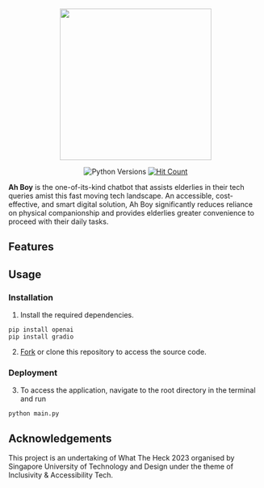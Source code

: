 <br />

<p align="center">
  <img src="https://github.com/chaaaaun/wth-23/assets/87000020/45c2fcf4-7559-4328-a171-bab646d78281.svg" width="300" height="300">
</p>

<p align="center">
  <img src=https://img.shields.io/badge/python-3.8%20%7C%203.9-blue.svg alt="Python Versions"/>
  <a href=http://hits.dwyl.com/chaaaaun/wth-23><img src=https://hits.dwyl.com/chaaaaun/wth-23.svg?style=flat-square&show=unique alt="Hit Count" /></a>
</p>

**Ah Boy** is the one-of-its-kind chatbot that assists elderlies in their tech queries amist this fast moving tech landscape.
An accessible, cost-effective, and smart digital solution, 
Ah Boy significantly reduces reliance on physical companionship 
and provides elderlies greater convenience to proceed with their daily tasks.

## Features

### 

## Usage

### Installation

1. Install the required dependencies.
````
pip install openai
pip install gradio
````

2. [Fork](https://github.com/chaaaaun/wth-23/fork) or clone this repository to access the source code.

### Deployment

3. To access the application, navigate to the root directory in the terminal and run
````
python main.py
````

## Acknowledgements
This project is an undertaking of What The Heck 2023 organised by Singapore University of Technology and Design under the theme of Inclusivity & Accessibility Tech.
